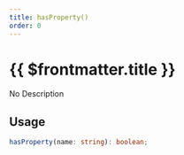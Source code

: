 ```yaml
---
title: hasProperty()
order: 0
---
```


# {{ $frontmatter.title }}

No Description

## Usage

```ts
hasProperty(name: string): boolean;
```
